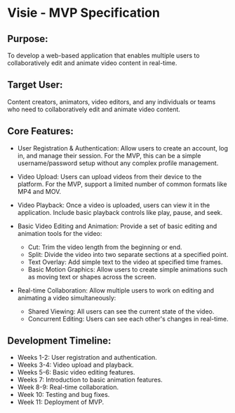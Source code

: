 # Visie - MVP Specification

## Purpose:

To develop a web-based application that enables multiple users to collaboratively edit and animate video content in real-time.

## Target User:

Content creators, animators, video editors, and any individuals or teams who need to collaboratively edit and animate video content.

## Core Features:

- User Registration & Authentication: Allow users to create an account, log in, and manage their session. For the MVP, this can be a simple username/password setup without any complex profile management.

- Video Upload: Users can upload videos from their device to the platform. For the MVP, support a limited number of common formats like MP4 and MOV.

- Video Playback: Once a video is uploaded, users can view it in the application. Include basic playback controls like play, pause, and seek.

- Basic Video Editing and Animation: Provide a set of basic editing and animation tools for the video:

  - Cut: Trim the video length from the beginning or end.
  - Split: Divide the video into two separate sections at a specified point.
  - Text Overlay: Add simple text to the video at specified time frames.
  - Basic Motion Graphics: Allow users to create simple animations such as moving text or shapes across the screen.

- Real-time Collaboration: Allow multiple users to work on editing and animating a video simultaneously:

  - Shared Viewing: All users can see the current state of the video.
  - Concurrent Editing: Users can see each other's changes in real-time.

## Development Timeline:

- Weeks 1-2: User registration and authentication.
- Weeks 3-4: Video upload and playback.
- Weeks 5-6: Basic video editing features.
- Weeks 7: Introduction to basic animation features.
- Week 8-9: Real-time collaboration.
- Week 10: Testing and bug fixes.
- Week 11: Deployment of MVP.

